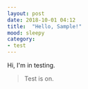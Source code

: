 ```yaml
---
layout: post
date: 2018-10-01 04:12
title:  "Hello, Sample!"
mood: sleepy
category: 
- test
---
```


Hi, I'm in testing.
> Test is on.